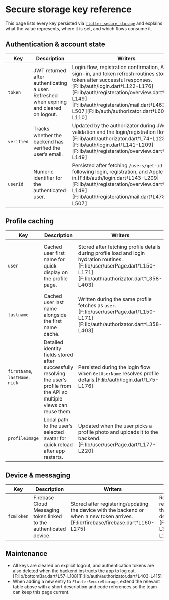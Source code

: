 # Secure storage key reference

This page lists every key persisted via [`flutter_secure_storage`](https://pub.dev/packages/flutter_secure_storage) and
explains what the value represents, where it is set, and which flows consume it.

## Authentication & account state

| Key | Description | Writers | Consumers |
| --- | --- | --- | --- |
| `token` | JWT returned after authenticating a user. Refreshed when expiring and cleared on logout. | Login flow, registration confirmation, Apple sign-in, and token refresh routines store the token after successful responses.[F:lib/auth/login.dart†L122-L176][F:lib/auth/registeration/overview.dart†L109-L149][F:lib/auth/registeration/mail.dart†L461-L507][F:lib/auth/authorizator.dart†L60-L110] | Required for API requests throughout the app (e.g., fetching user info, syncing recordings, Firebase device registration).[F:lib/user/userPage.dart†L150-L195][F:lib/database/databaseNew.dart†L718-L745][F:lib/firebase/firebase.dart†L201-L275] |
| `verified` | Tracks whether the backend has verified the user’s email. | Updated by the authorizator during JWT validation and the login/registration flows.[F:lib/auth/authorizator.dart†L74-L123][F:lib/auth/login.dart†L141-L209][F:lib/auth/registeration/overview.dart†L121-L149] | Used to decide whether to route the user to verification screens when offline or at startup.[F:lib/auth/authorizator.dart†L112-L141] |
| `userId` | Numeric identifier for the authenticated user. | Persisted after fetching `/users/get-id` following login, registration, and Apple sign-in.[F:lib/auth/login.dart†L143-L209][F:lib/auth/registeration/overview.dart†L121-L149][F:lib/auth/registeration/mail.dart†L478-L507] | Queried when uploading recordings, fetching profile data, and linking device registrations to a user.[F:lib/database/databaseNew.dart†L1042-L1088][F:lib/user/userPage.dart†L150-L195][F:lib/firebase/firebase.dart†L160-L214] |

## Profile caching

| Key | Description | Writers | Consumers |
| --- | --- | --- | --- |
| `user` | Cached user first name for quick display on the profile page. | Stored after fetching profile details during profile load and login hydration routines.[F:lib/user/userPage.dart†L150-L171][F:lib/auth/authorizator.dart†L358-L403] | Read to populate UI before making a network call and to render greetings in shared UI components.[F:lib/user/userPage.dart†L140-L175][F:lib/bottomBar.dart†L57-L108] |
| `lastname` | Cached user last name alongside the first name cache. | Written during the same profile fetches as `user`.[F:lib/user/userPage.dart†L150-L171][F:lib/auth/authorizator.dart†L358-L403] | Accessed with `user` for offline profile display and cleared during logout.[F:lib/user/userPage.dart†L140-L175][F:lib/bottomBar.dart†L57-L108] |
| `firstName`, `lastName`, `nick` | Detailed identity fields stored after successfully resolving the user’s profile from the API so multiple views can reuse them. | Persisted during the login flow when `GetUserName` resolves profile details.[F:lib/auth/login.dart†L75-L176] | Read on the profile screen to render the greeting while offline.[F:lib/user/userPage.dart†L65-L73] |
| `profileImage` | Local path to the user’s selected avatar for quick reload after app restarts. | Updated when the user picks a profile photo and uploads it to the backend.[F:lib/user/userPage.dart†L177-L220] | Not currently read from secure storage; the profile screen keeps the path in memory after upload for immediate display.[F:lib/user/userPage.dart†L256-L299] |

## Device & messaging

| Key | Description | Writers | Consumers |
| --- | --- | --- | --- |
| `fcmToken` | Firebase Cloud Messaging token linked to the authenticated device. | Stored after registering/updating the device with the backend or when a new token arrives.[F:lib/firebase/firebase.dart†L160-L275] | Retrieved when refreshing device registrations and removed when the user signs out or deletes the device record.[F:lib/firebase/firebase.dart†L230-L305][F:lib/bottomBar.dart†L57-L108] |

## Maintenance

- All keys are cleared on explicit logout, and authentication tokens are also deleted when the backend instructs the app to log out.[F:lib/bottomBar.dart†L57-L108][F:lib/auth/authorizator.dart†L403-L415]
- When adding a new entry to `FlutterSecureStorage`, extend the relevant table above with a short description and code references so the team can keep this page current.
